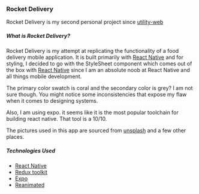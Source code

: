 ### Rocket Delivery

Rocket Delivery is my second personal project since [utility-web](http://utility-web.vercel.app)

##### What is Rocket Delivery? 

Rocket Delivery is my attempt at replicating the functionality of a food delivery mobile application. It is built primarily with [React Native](https://reactnative.dev/) and for styling, I decided to go with the StyleSheet component which comes out of the box with [React Native](https://reactnative.dev/) since I am an absolute noob at React Native and all things mobile development.

The primary color swatch is coral and the secondary color is grey? I am not sure though. You might notice some inconsistencies that expose my flaw when it comes to designing systems.

Also, I am using expo. it seems like it is the most popular toolchain for building react native. That tool is a 10/10.

The pictures used in this app are sourced from [unsplash](https://unsplash.com) and a few other places.


##### Technologies Used
- [React Native](https://reactnative.dev/)
- [Redux toolkit](https://redux-toolkit.js.org/)
- [Expo](https://expo.dev)
- [Reanimated](https://docs.swmansion.com/react-native-reanimated/)








